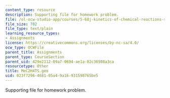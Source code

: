 ```yaml
---
content_type: resource
description: Supporting file for homework problem.
file: /ol-ocw-studio-app/courses/5-68j-kinetics-of-chemical-reactions-spring-2003/023f7296468105a49a16931598765be5_MeC2H4TS.geo
file_size: 702
file_type: text/plain
learning_resource_types:
- Assignments
license: https://creativecommons.org/licenses/by-nc-sa/4.0/
ocw_type: OCWFile
parent_title: Assignments
parent_type: CourseSection
parent_uid: 429e2112-09a7-0694-ae1a-02c36988a3ca
resourcetype: Other
title: MeC2H4TS.geo
uid: 023f7296-4681-05a4-9a16-931598765be5
---
```

Supporting file for homework problem.